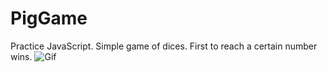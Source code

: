 # PigGame

Practice JavaScript. Simple game of dices. First to reach a certain number wins.
![Gif](https://media.giphy.com/media/l4pT3JBUcWpKzujwQ/giphy.gif)
